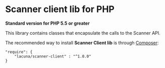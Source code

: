 Scanner client lib for PHP
===========================
**Standard version for PHP 5.5 or greater**
 
This library contains classes that encapsulate the calls to the Scanner API.

The recommended way to install **Scanner Client lib** is through [Composer](http://getcomposer.org):

    "require": {
        "lacuna/scanner-client" : "^1.0.0"
    }